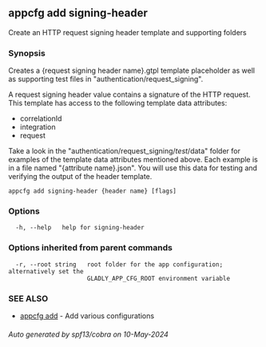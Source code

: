 ## appcfg add signing-header

Create an HTTP request signing header template and supporting folders

### Synopsis


Creates a {request signing header name}.gtpl template placeholder as well as 
supporting test files in "authentication/request_signing".

A request signing header value contains a signature of the HTTP request. This 
template has access to the following template data attributes:
- correlationId
- integration
- request

Take a look in the "authentication/request_signing/_test_/data" folder for examples 
of the template data attributes mentioned above. Each example is in a file named 
"{attribute name}.json". You will use this data for testing and verifying the output
of the header template.


```
appcfg add signing-header {header name} [flags]
```

### Options

```
  -h, --help   help for signing-header
```

### Options inherited from parent commands

```
  -r, --root string   root folder for the app configuration; alternatively set the
                      GLADLY_APP_CFG_ROOT environment variable
```

### SEE ALSO

* [appcfg add](appcfg_add.md)	 - Add various configurations

###### Auto generated by spf13/cobra on 10-May-2024
